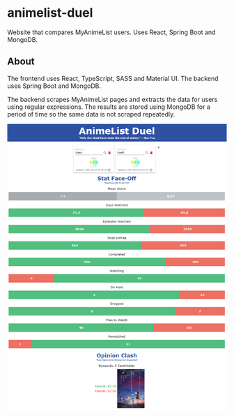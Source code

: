 # animelist-duel

Website that compares MyAnimeList users. Uses React, Spring Boot and MongoDB.

## About

The frontend uses React, TypeScript, SASS and Material UI. The backend uses Spring Boot and MongoDB.

The backend scrapes MyAnimeList pages and extracts the data for users using regular expressions. The results are stored using MongoDB for a period of time so the same data is not scraped repeatedly.

![Image of the project.](doc/project.png)
